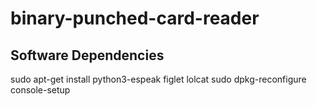 # binary-punched-card-reader

## Software Dependencies ##
  sudo apt-get install python3-espeak figlet lolcat
  sudo dpkg-reconfigure console-setup

